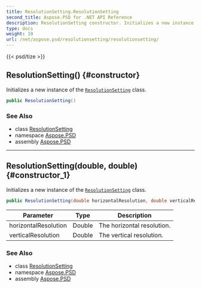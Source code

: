 ```yaml
---
title: ResolutionSetting.ResolutionSetting
second_title: Aspose.PSD for .NET API Reference
description: ResolutionSetting constructor. Initializes a new instance of the ResolutionSetting class
type: docs
weight: 10
url: /net/aspose.psd/resolutionsetting/resolutionsetting/
---
```

{{< psd/tize >}}
## ResolutionSetting() {#constructor}

Initializes a new instance of the [`ResolutionSetting`](../) class.

```csharp
public ResolutionSetting()
```

### See Also

* class [ResolutionSetting](../)
* namespace [Aspose.PSD](../../resolutionsetting/)
* assembly [Aspose.PSD](../../../)

---

## ResolutionSetting(double, double) {#constructor_1}

Initializes a new instance of the [`ResolutionSetting`](../) class.

```csharp
public ResolutionSetting(double horizontalResolution, double verticalResolution)
```

| Parameter | Type | Description |
| --- | --- | --- |
| horizontalResolution | Double | The horizontal resolution. |
| verticalResolution | Double | The vertical resolution. |

### See Also

* class [ResolutionSetting](../)
* namespace [Aspose.PSD](../../resolutionsetting/)
* assembly [Aspose.PSD](../../../)


